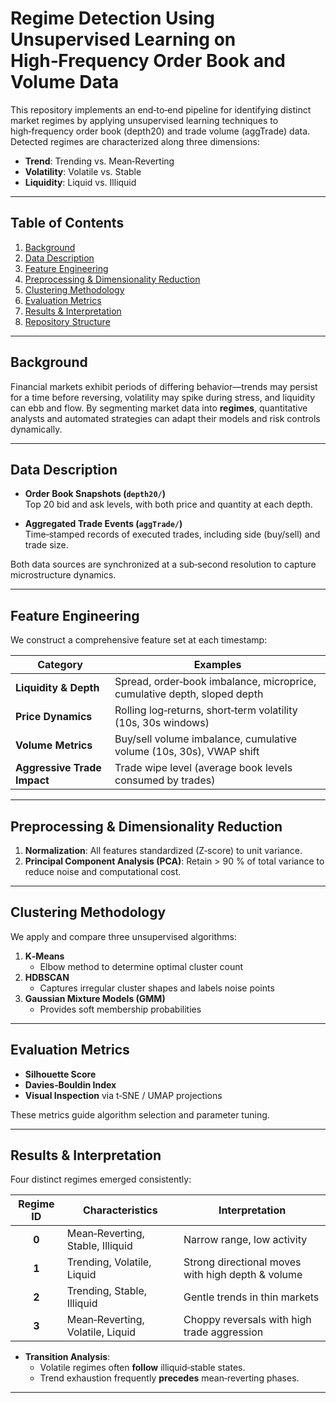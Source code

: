 # Regime Detection Using Unsupervised Learning on High‑Frequency Order Book and Volume Data

This repository implements an end‑to‑end pipeline for identifying distinct market regimes by applying unsupervised learning techniques to high‑frequency order book (depth20) and trade volume (aggTrade) data. Detected regimes are characterized along three dimensions:

- **Trend**: Trending vs. Mean‑Reverting  
- **Volatility**: Volatile vs. Stable  
- **Liquidity**: Liquid vs. Illiquid  

---

## Table of Contents

1. [Background](#background)  
2. [Data Description](#data-description)  
3. [Feature Engineering](#feature-engineering)  
4. [Preprocessing & Dimensionality Reduction](#preprocessing--dimensionality-reduction)  
5. [Clustering Methodology](#clustering-methodology)  
6. [Evaluation Metrics](#evaluation-metrics)  
7. [Results & Interpretation](#results--interpretation)  
8. [Repository Structure](#repository-structure)  

---

## Background

Financial markets exhibit periods of differing behavior—trends may persist for a time before reversing, volatility may spike during stress, and liquidity can ebb and flow. By segmenting market data into **regimes**, quantitative analysts and automated strategies can adapt their models and risk controls dynamically.

---

## Data Description

- **Order Book Snapshots (`depth20/`)**  
  Top 20 bid and ask levels, with both price and quantity at each depth.

- **Aggregated Trade Events (`aggTrade/`)**  
  Time‑stamped records of executed trades, including side (buy/sell) and trade size.

Both data sources are synchronized at a sub‑second resolution to capture microstructure dynamics.

---

## Feature Engineering

We construct a comprehensive feature set at each timestamp:

| Category                  | Examples                                                                 |
|---------------------------|--------------------------------------------------------------------------|
| **Liquidity & Depth**     | Spread, order‑book imbalance, microprice, cumulative depth, sloped depth |
| **Price Dynamics**        | Rolling log‑returns, short‑term volatility (10s, 30s windows)            |
| **Volume Metrics**        | Buy/sell volume imbalance, cumulative volume (10s, 30s), VWAP shift      |
| **Aggressive Trade Impact** | Trade wipe level (average book levels consumed by trades)              |

---

## Preprocessing & Dimensionality Reduction

1. **Normalization**: All features standardized (Z‑score) to unit variance.  
2. **Principal Component Analysis (PCA)**: Retain > 90 % of total variance to reduce noise and computational cost.

---

## Clustering Methodology

We apply and compare three unsupervised algorithms:

1. **K‑Means**  
   - Elbow method to determine optimal cluster count  
2. **HDBSCAN**  
   - Captures irregular cluster shapes and labels noise points  
3. **Gaussian Mixture Models (GMM)**  
   - Provides soft membership probabilities  

---

## Evaluation Metrics

- **Silhouette Score**  
- **Davies‑Bouldin Index**  
- **Visual Inspection** via t‑SNE / UMAP projections  

These metrics guide algorithm selection and parameter tuning.

---

## Results & Interpretation

Four distinct regimes emerged consistently:

| Regime ID | Characteristics                                 | Interpretation                                    |
|:---------:|-------------------------------------------------|---------------------------------------------------|
| **0**     | Mean‑Reverting, Stable, Illiquid                | Narrow range, low activity                        |
| **1**     | Trending, Volatile, Liquid                      | Strong directional moves with high depth & volume |
| **2**     | Trending, Stable, Illiquid                      | Gentle trends in thin markets                     |
| **3**     | Mean‑Reverting, Volatile, Liquid                | Choppy reversals with high trade aggression       |

- **Transition Analysis**:  
  - Volatile regimes often **follow** illiquid‑stable states.  
  - Trend exhaustion frequently **precedes** mean‑reverting phases.  

---
